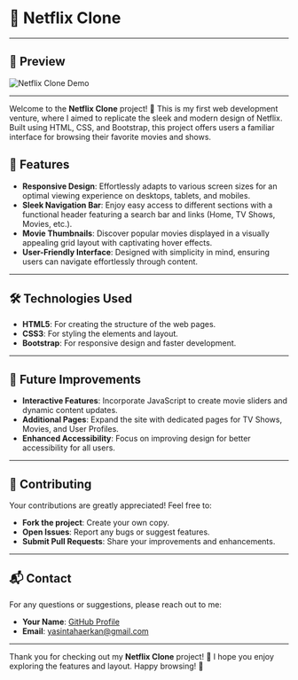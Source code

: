 # 🎥 Netflix Clone

---

## 📸 Preview

![Netflix Clone Demo](path/to/your/demo.gif)

---

Welcome to the **Netflix Clone** project! 🌟 This is my first web development venture, where I aimed to replicate the sleek and modern design of Netflix. Built using HTML, CSS, and Bootstrap, this project offers users a familiar interface for browsing their favorite movies and shows.



## 🚀 Features

- **Responsive Design**: Effortlessly adapts to various screen sizes for an optimal viewing experience on desktops, tablets, and mobiles.
- **Sleek Navigation Bar**: Enjoy easy access to different sections with a functional header featuring a search bar and links (Home, TV Shows, Movies, etc.).
- **Movie Thumbnails**: Discover popular movies displayed in a visually appealing grid layout with captivating hover effects.
- **User-Friendly Interface**: Designed with simplicity in mind, ensuring users can navigate effortlessly through content.

---

## 🛠️ Technologies Used

- **HTML5**: For creating the structure of the web pages.
- **CSS3**: For styling the elements and layout.
- **Bootstrap**: For responsive design and faster development.

---

## 🌟 Future Improvements

- **Interactive Features**: Incorporate JavaScript to create movie sliders and dynamic content updates.
- **Additional Pages**: Expand the site with dedicated pages for TV Shows, Movies, and User Profiles.
- **Enhanced Accessibility**: Focus on improving design for better accessibility for all users.

---

## 🤝 Contributing

Your contributions are greatly appreciated! Feel free to:

- **Fork the project**: Create your own copy.
- **Open Issues**: Report any bugs or suggest features.
- **Submit Pull Requests**: Share your improvements and enhancements.

---

## 📬 Contact

For any questions or suggestions, please reach out to me:

- **Your Name**: [GitHub Profile](https://github.com/yasin-erkan)
- **Email**: yasintahaerkan@gmail.com

---

Thank you for checking out my **Netflix Clone** project! 🎉 I hope you enjoy exploring the features and layout. Happy browsing! 🍿
